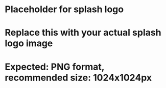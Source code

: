 # Placeholder for splash logo
# Replace this with your actual splash logo image
# Expected: PNG format, recommended size: 1024x1024px
